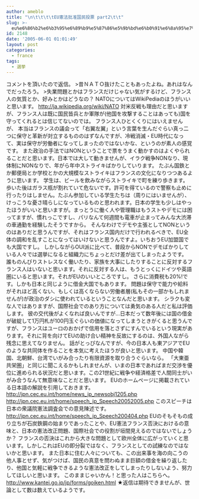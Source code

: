 ```yaml
---
author: ameblo
title: "\n\t\t\t\tEU憲法批准国民投票 part2\t\t"
slug: >-
  eu%e6%86%b2%e6%b3%95%e6%89%b9%e5%87%86%e5%9b%bd%e6%b0%91%e6%8a%95%e7%a5%a8-part2
id: 2148
date: '2005-06-01 01:01:49'
layout: post
categories:
  - france
tags:
  - 選挙
---
```


コメントを頂いたので返信。 >昔ＮＡＴＯ抜けたこともあったよね。あれはなんでだったろう。 >失業問題とかはフランスだけじゃない気がするけど、フランス人の気質とか、好みとかはどうなの？ NATOについてはWikiPediaのほうがいいと思います。 http://ja.wikipedia.org/wiki/NATO 対米反戦も理由だと思いますが、フランス人は既に国民皆兵とか軍隊が(他国を攻撃することはあっても)国を守ってくれるとは信じてないのでは。 フランス人ひとくくりにはいえませんが、 本当はフランスの議会って「右翼左翼」という言葉を生んだぐらい真っ二つに保守と革新が対立するもののはずなんですが、冷戦消滅・EU時代になって、実は保守が労働者になってしまったのではないかな、というのが素人の感覚です。 また政治の手法ではNONということで票をうまく動かすのはよくやられることだと思います。日本では大して動きませんが、イラク戦争NONなり、現体制にNONなりで、年がら年中ストライキばかりしていります。 たぶん国鉄とか郵便局とか学校とかの大規模なストライキはフランスの文化になりつつあるように思います。 学生は、ビールを飲みながらストライキで町を練り歩きます。歩いた後はガラス瓶が割れていて危ないです。許可を得ているので警察も止めに行ったりはしません。たぶん参加している学生たちは（周りにはいませんが）、けっこうな憂さ晴らしになっているものと思われます。日本の学生も少しはやったほうがいいと思いますが。まっとうに働く人や管理職はもうストやデモには困ってますが、慣れっこですし、パリなんて何週間も電車が止まってみんな大渋滞の車通勤を経験したそうですから。 そんなわけでデモや主張としてNONというのはありだと思うんですが、それはフランス国内だけで行われるべきで、EU全体の調和を乱すことになってはいけないと思うんですよ。いちおうEU加盟国でも大国ですし。 しかしながらOUI派に比べて、普段からNONでデモばかりしている人々では選挙になると組織力にちょっとだけ差が出てしまったようです。 誰ものんびりストレスなく働いたり、家族を大事にしたりすることに反対するフランス人はいないと思います。それに反対する人は、もうとっくにドイツや英語圏にいると思います。それがEUのいいところですし。 さらに消費税も20%!です。しかも日本と同じように借金大国でもあります。 問題は保守で能力や給料がそれほど高くない、もしくは高くならない労働者層(私もその一部かもしれませんが)が政治のダシに使われているということなんだと思います。 シラクも変な人ではありますが、国際社会でのあり方については勇気のある人だと私は評価します。 彼の交代後がよくなれば良いんですが…日本だって数年後には国の借金が破綻して1万円札が100円玉ぐらいの価値になってしまうときがくると思うんですが、フランスはユーロのおかげで信用を落とさずにすんでいるという現実があります。それに背を向けてEUの助け合い精神を反故にするのは、外国人ながら残念に思えてなりません。 話がとっぴなんですが、今の日本人も東アジアでEUのような共同体を作ることを本気に考えたほうが良いと思います。 中国や韓国、北朝鮮、台湾でいがみ合ったり有限資源を取り合うぐらいなら。 「大東亜共栄圏」と同じに聞こえるかもしれませんが、いまの日本であればまだ交渉を優位に進められる状況だと思います。この21世紀に戦争や経済格差で人間同士がいがみ合うなんて無意味なことだと思います。 EUのホームページに掲載されている日本語の解説を引用しておきます。 http://jpn.cec.eu.int/home/news_jp_newsobj1205.php http://jpn.cec.eu.int/home/speech_jp_Speech20052005.php このスピーチは日本の衆議院憲法調査会での意見陳述です。 http://jpn.cec.eu.int/home/speech_jp_Speech200404.php EUのそもそもの成り立ちが石炭鉄鋼の始まりであったことや、EU憲法フランス否決におけるの意味と、日本の憲法改正問題、国際社会での役割が垣間見えるのではないでしょうか？ フランスの否決はこれから大きな問題として欧州全体に広がっていくと思います。しかしこれはEUの即分裂ではなく、フランスとしての試練なのではないかと思います。 また日本に住む人々についても、この出来事を海の向こうの他人事とせず、気がつけば、国民の真意を問わぬまま巨額の借金を繰り返したり、他国と気軽に戦争できるような憲法改正をしてしまったりしないよう、努力してほしいと思います。 このままじゃいかん！と思った人はこちらへ。 http://www.kantei.go.jp/jp/forms/goiken.html ★返信は期待できませんが、世論として数は数えているようです。